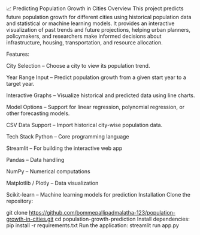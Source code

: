 📈 Predicting Population Growth in Cities
Overview
This project predicts future population growth for different cities using historical population data and statistical or machine learning models.
It provides an interactive visualization of past trends and future projections, helping urban planners, policymakers, and researchers make informed decisions about infrastructure, housing, transportation, and resource allocation.

Features:


City Selection – Choose a city to view its population trend.

Year Range Input – Predict population growth from a given start year to a target year.

Interactive Graphs – Visualize historical and predicted data using line charts.

Model Options – Support for linear regression, polynomial regression, or other forecasting models.

CSV Data Support – Import historical city-wise population data.

Tech Stack
Python – Core programming language

Streamlit – For building the interactive web app

Pandas – Data handling

NumPy – Numerical computations

Matplotlib / Plotly – Data visualization

Scikit-learn – Machine learning models for prediction
Installation
Clone the repository:

git clone https://github.com/bommepallipadmalatha-123/population-growth-in-cities.git
cd population-growth-prediction
Install dependencies:
pip install -r requirements.txt
Run the application:
streamlit run app.py
